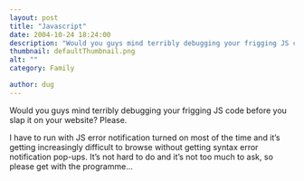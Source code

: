 ```yaml
---
layout: post
title: "Javascript"
date: 2004-10-24 18:24:00
description: "Would you guys mind terribly debugging your frigging JS code before you slap it on your website? Please. I have to run with JS error notification turned on most of the time and it&#8217;s getting increasingly difficult to browse without&#8230;"
thumbnail: defaultThumbnail.png
alt: ""
category: Family

author: dug
---
```


<p>Would you guys mind terribly debugging your frigging JS code before you slap it on your website? Please.</p>

<p>I have to run with JS error notification turned on most of the time and it&#8217;s getting increasingly difficult to browse without getting syntax error notification pop-ups. It&#8217;s not hard to do and it&#8217;s not too much to ask, so please get with the programme&#8230;</p>
